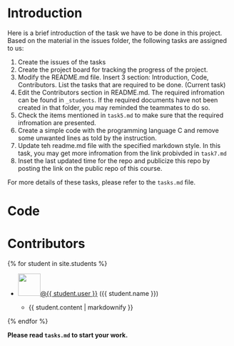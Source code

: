 # Introduction
Here is a brief introduction of the task we have to be done in this project.
Based on the material in the issues folder, the following tasks are assigned to us:
1. Create the issues of the tasks
2. Create the project board for tracking the progress of the project.
3. Modify the README.md file. Insert 3 section: Introduction, Code, Contributors. List the tasks that are required to be done. (Current task)
4. Edit the Contributors section in README.md. The required infromation can be found in `_students`. If the required documents have not been created in that folder, you may reminded the teammates to do so. 
5. Check the items mentioned in `task5.md` to make sure that the required infromation are presented.
6. Create a simple code with the programming language C and remove some unwanted lines as told by the instruction.
7. Update teh readme.md file with the specified markdown style. In this task, you may get more infromation from the link probivded in `task7.md`
8. Inset the last updated time for the repo and publicize this repo by posting the link on the public repo of this course.

For more details of these tasks, please refer to the `tasks.md` file.


# Code 


# Contributors
{% for student in site.students %}
  <ul>
    <li><img src="{{ student.image }}" width=50 height=50><a href="https://github.com/{{ student.user }}">@{{ student.user }}</a> ({{ student.name }})</li>
    <ul>
      <li>{{ student.content | markdownify }}</li>
    </ul>
  </ul>
{% endfor %}

**Please read `tasks.md` to start your work.**
